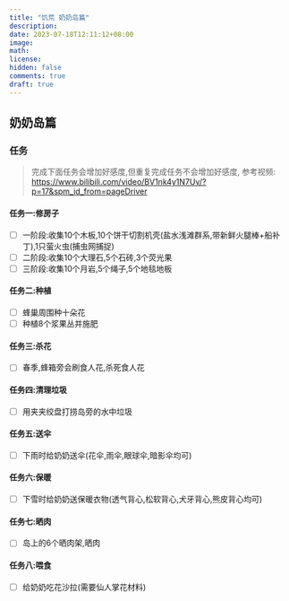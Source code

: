 ```yaml
---
title: "饥荒 奶奶岛篇"
description: 
date: 2023-07-18T12:11:12+08:00
image: 
math: 
license: 
hidden: false
comments: true
draft: true
---
```


## 奶奶岛篇
### 任务
> 完成下面任务会增加好感度,但重复完成任务不会增加好感度, 参考视频:
> https://www.bilibili.com/video/BV1nk4y1N7Uv/?p=17&spm_id_from=pageDriver
#### 任务一:修房子
- [ ] 一阶段:收集10个木板,10个饼干切割机壳(盐水浅滩群系,带新鲜火腿棒+船补丁),1只萤火虫(捕虫网捕捉)
- [ ] 二阶段:收集10个大理石,5个石砖,3个荧光果
- [ ] 三阶段:收集10个月岩,5个绳子,5个地毯地板

#### 任务二:种植
- [ ] 蜂巢周围种十朵花
- [ ] 种植8个浆果丛并施肥

#### 任务三:杀花
- [ ] 春季,蜂箱旁会刷食人花,杀死食人花

#### 任务四:清理垃圾
- [ ] 用夹夹绞盘打捞岛旁的水中垃圾

#### 任务五:送伞
- [ ] 下雨时给奶奶送伞(花伞,雨伞,眼球伞,暗影伞均可)

#### 任务六:保暖
- [ ] 下雪时给奶奶送保暖衣物(透气背心,松软背心,犬牙背心,熊皮背心均可)

#### 任务七:晒肉
- [ ] 岛上的6个晒肉架,晒肉

#### 任务八:喂食
- [ ] 给奶奶吃花沙拉(需要仙人掌花材料)